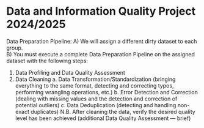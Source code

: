 # Data and Information Quality Project 2024/2025
Data Preparation Pipeline:
A) We will assign a different dirty dataset to each group.  
B) You must execute a complete Data Preparation Pipeline on the assigned dataset with the following steps: 
1. Data Profiling and Data Quality Assessment 
2. Data Cleaning 
  a. Data Transformation/Standardization (bringing everything to the same format, detecting and correcting typos, 
performing wrangling operations, etc.) 
  b. Error Detection and Correction (dealing with missing values and the detection and correction of potential 
outliers) 
  c. Data Deduplication (detecting and handling non-exact duplicates) 
N.B. After cleaning the data, verify the desired quality level has been achieved (additional Data Quality Assessment — 
brief)
